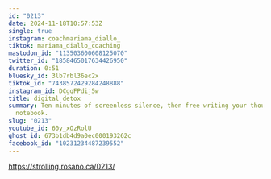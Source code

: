 ```yaml
---
id: "0213"
date: 2024-11-18T10:57:53Z
single: true
instagram: coachmariama_diallo_
tiktok: mariama_diallo_coaching
mastodon_id: "113503600608125070"
twitter_id: "1858465017634426950"
duration: 0:51
bluesky_id: 3lb7rbl36ec2x
tiktok_id: "7438572429284248888"
instagram_id: DCgqFPdij5w
title: digital detox
summary: Ten minutes of screenless silence, then free writing your thoughts in a
  notebook.
slug: "0213"
youtube_id: 60y_xOzRolU
ghost_id: 673b1db4d9a0ec000193262c
facebook_id: "10231234487239552"
---
```

https://strolling.rosano.ca/0213/
